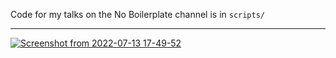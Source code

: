 Code for my talks on the No Boilerplate channel is in `scripts/`

---

[![Screenshot from 2022-07-13 17-49-52](https://user-images.githubusercontent.com/114097/178788174-86a6e745-a5cb-4d0c-820f-85cedfe9618d.png)](https://www.youtube.com/c/NoBoilerplate)
